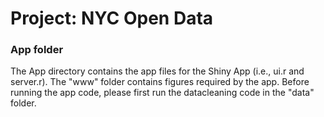 # Project: NYC Open Data
### App folder

The App directory contains the app files for the Shiny App (i.e., ui.r and server.r). The "www" folder contains figures required by the app. Before running the app code, please first run the datacleaning code in the "data" folder.